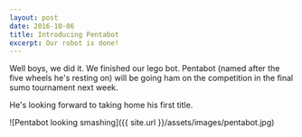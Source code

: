 ```yaml
---
layout: post
date: 2016-10-06
title: Introducing Pentabot
excerpt: Our robot is done!
---
```


Well boys, we did it. We finished our lego bot. Pentabot (named after the five wheels he's resting on) will be going ham on the competition in the final sumo tournament next week.

He's looking forward to taking home his first title.

![Pentabot looking smashing]({{ site.url }}/assets/images/pentabot.jpg)
